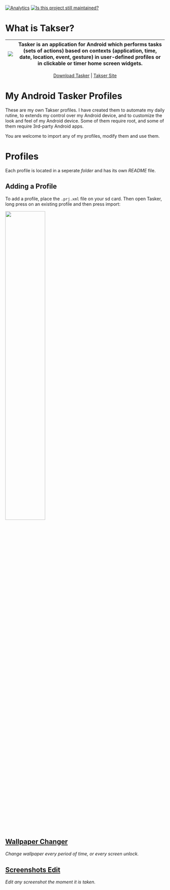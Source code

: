 [![Analytics](https://ga-beacon.appspot.com/UA-121798497-2/github/eviabs/tasker)](https://github.com/igrigorik/ga-beacon)
[![Is this project still maintained?](https://img.shields.io/badge/maintained%3F-yes-green.svg?style=plastic)](https://github.com/badges/shields)

# What is Takser?


| <img src="https://lh3.googleusercontent.com/Z32CI1HB_7uGRIyKhKGd6rt9jLBzRxFasowSEzUt0kGJJeFUYeKChxti4x8USm4xAg=s180-rw"  />  | Tasker is an application for Android which performs tasks (sets of actions) based on contexts (application, time, date, location, event, gesture) in user-defined profiles or in clickable or timer home screen widgets.|
| ------------- | ------------- |

<p align="center">
  <a href="https://play.google.com/store/apps/details?id=net.dinglisch.android.taskerm&hl=en">Download Tasker</a> | <a href="https://tasker.joaoapps.com/">Takser Site</a>
</p>


# My Android Tasker Profiles
These are my own Takser profiles. I have created them to automate my daily rutine, to extends my control over my Android device, and to customize the look and feel of my Android device. Some of them require root, and some of them require 3rd-party Android apps.

You are welcome to import any of my profiles, modify them and use them.

# Profiles
Each profile is located in a seperate *folder* and has its own *README* file.

## Adding a Profile
To add a profile, place the `.prj.xml` file on your sd card. Then open Tasker, long press on an existing profile and then press import:

<img src="https://user-images.githubusercontent.com/14614396/44999803-9b61d480-afc8-11e8-898b-a61a8eab4466.jpg" width="50%" height="50%"  />


## [Wallpaper Changer](https://github.com/eviabs/My-Android-Tasker-Profiles/tree/master/Wallpaper%20Changer)
*Change wallpaper every period of time, or every screen unlock.*

## [Screenshots Edit](https://github.com/eviabs/My-Android-Tasker-Profiles/tree/master/Screenshots%20Edit)
*Edit any screenshot the moment it is taken.*
